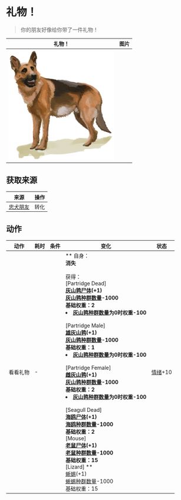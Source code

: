 # 礼物！  
> 你的朋友好像给你带了一件礼物！  
  
  礼物！  |   图片   
 ----  |  ----:   
   |  <img decoding="async" src="Sprite/Dog.png" href="a.md" style="max-width:300px;max-height:300px;">   
  
## 获取来源  
来源  |  操作  
----  |  ----  
[忠犬朋友](DogFriend.md)  |  转化  
## 动作  
动作  |  耗时  |  条件  |  变化  |  状态  
----  |  ----  |  ----  |  ----  |  ----  
看看礼物<br>  |  -  |    |  ** 自身：**<br>消失<br><br>** 获得： **<br>** [Partridge Dead] **<br>  [灰山鹑尸体](PartridgeDead.md)(+1)<br>[灰山鹑种群数量](Pop_Partridge.md)-1000<br>基础权重：2<li>[灰山鹑种群数量](Pop_Partridge.md)为0时权重-100</li><br>** [Partridge Male] **<br>  [雄灰山鹑](PartridgeMaleLive.md)(+1)<br>[灰山鹑种群数量](Pop_Partridge.md)-1000<br>基础权重：1<li>[灰山鹑种群数量](Pop_Partridge.md)为0时权重-100</li><br>** [Partridge Female] **<br>  [雌灰山鹑](PartridgeFemaleLive.md)(+1)<br>[灰山鹑种群数量](Pop_Partridge.md)-1000<br>基础权重：2<li>[灰山鹑种群数量](Pop_Partridge.md)为0时权重-100</li><br>** [Seagull Dead] **<br>  [海鸥尸体](SeagullDead.md)(+1)<br>[海鸥种群数量](Pop_Seagull.md)-1000<br>基础权重：2<br>** [Mouse] **<br>  [老鼠尸体](Mouse.md)(+1)<br>[老鼠种群数量](Pop_Mouse.md)-1000<br>基础权重：15<br>** [Lizard] **<br>  [蜥蜴](Lizard.md)(+1)<br>[蜥蜴种群数量](Pop_Lizard.md)-1000<br>基础权重：15  |  [情绪](Morale.md)+10  


<script>document.title="礼物！ - 卡牌生存百科 Card Survival Wiki";</script>